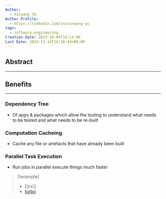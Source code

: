 ```yaml
---
Author:
  - Xinyang YU
Author Profile:
  - https://linkedin.com/in/xinyang-yu
tags:
  - software_engineering
Creation Date: 2023-10-04T14:13:00
Last Date: 2023-12-14T18:16:44+08:00
---
```

## Abstract
---


## Benefits 
---
### Dependency Tree
- Of apps & packages which allow the tooling to understand what needs to be tested and what needs to be re-built 
### Computation Cacheing 
- Cache any file or artefacts that have already been built
### Parallel Task Execution
- Run jobs in parallel execute things much faster

>[!example]
>- [[nx]]
>- [turbo](https://turbo.build/)